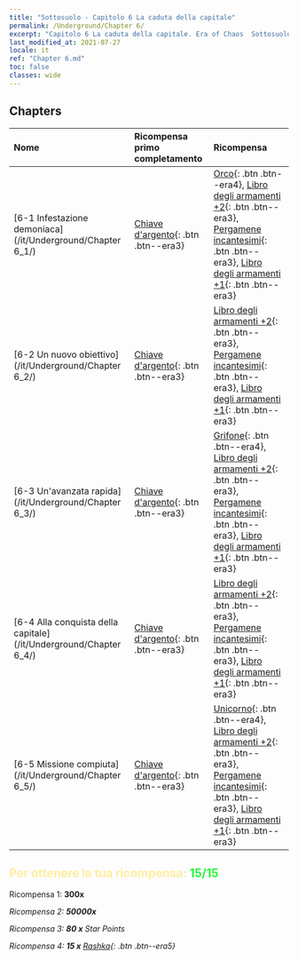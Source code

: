 ```yaml
---
title: "Sottosuolo - Capitolo 6 La caduta della capitale"
permalink: /Underground/Chapter 6/
excerpt: "Capitolo 6 La caduta della capitale. Era of Chaos  Sottosuolo - Capitolo 6. La caduta della capitale"
last_modified_at: 2021-07-27
locale: it
ref: "Chapter 6.md"
toc: false
classes: wide
---
```


## Chapters

  | Nome |  Ricompensa primo completamento | Ricompensa |
  |:------------|:------------|:------------| 
  | [6-1 Infestazione demoniaca](/it/Underground/Chapter 6_1/) | [Chiave d'argento](/ItemsIT/con_693/){: .btn .btn--era3} | [Orco](/ItemsIT/unt_219/){: .btn .btn--era4}, [Libro degli armamenti +2](/ItemsIT/mat_32/){: .btn .btn--era3}, [Pergamene incantesimi](/ItemsIT/con_694/){: .btn .btn--era3}, [Libro degli armamenti +1](/ItemsIT/mat_25/){: .btn .btn--era3} |
  | [6-2 Un nuovo obiettivo](/it/Underground/Chapter 6_2/) | [Chiave d'argento](/ItemsIT/con_693/){: .btn .btn--era3} | [Libro degli armamenti +2](/ItemsIT/mat_32/){: .btn .btn--era3}, [Pergamene incantesimi](/ItemsIT/con_694/){: .btn .btn--era3}, [Libro degli armamenti +1](/ItemsIT/mat_25/){: .btn .btn--era3} |
  | [6-3 Un'avanzata rapida](/it/Underground/Chapter 6_3/) | [Chiave d'argento](/ItemsIT/con_693/){: .btn .btn--era3} | [Grifone](/ItemsIT/unt_192/){: .btn .btn--era4}, [Libro degli armamenti +2](/ItemsIT/mat_32/){: .btn .btn--era3}, [Pergamene incantesimi](/ItemsIT/con_694/){: .btn .btn--era3}, [Libro degli armamenti +1](/ItemsIT/mat_25/){: .btn .btn--era3} |
  | [6-4 Alla conquista della capitale](/it/Underground/Chapter 6_4/) | [Chiave d'argento](/ItemsIT/con_693/){: .btn .btn--era3} | [Libro degli armamenti +2](/ItemsIT/mat_32/){: .btn .btn--era3}, [Pergamene incantesimi](/ItemsIT/con_694/){: .btn .btn--era3}, [Libro degli armamenti +1](/ItemsIT/mat_25/){: .btn .btn--era3} |
  | [6-5 Missione compiuta](/it/Underground/Chapter 6_5/) | [Chiave d'argento](/ItemsIT/con_693/){: .btn .btn--era3} | [Unicorno](/ItemsIT/unt_204/){: .btn .btn--era4}, [Libro degli armamenti +2](/ItemsIT/mat_32/){: .btn .btn--era3}, [Pergamene incantesimi](/ItemsIT/con_694/){: .btn .btn--era3}, [Libro degli armamenti +1](/ItemsIT/mat_25/){: .btn .btn--era3} |


## <span style="color: #ffeea0">Per ottenere la tua ricompensa: </span><span style="color: #27f73a">15/15</span>

 Ricompensa 1:  **300x** <i class="fas fa-gem"/>

 Ricompensa 2:  **50000x** <i class="fas fa-coins"/>

 Ricompensa 3: **80 x** Star Points

 Ricompensa 4: **15 x** [Rashka](/ItemsIT/her_384/){: .btn .btn--era5}

